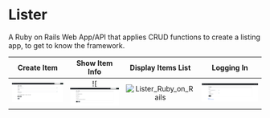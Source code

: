 # Lister

A Ruby on Rails Web App/API that applies CRUD functions to create a listing app, to get to know the framework.


Create Item  |  Show Item Info  |  Display Items List  |  Logging In
:-------------------------:|:-------------------------:|:-------------------------:|:-------------------------:
![Lister_Ruby_on_Rails](assets/create_item.png)  |  ![![Lister_Ruby_on_Rails](assets/item_info.png)  |  ![Lister_Ruby_on_Rails](assets/item_table.png)  |  ![Lister_Ruby_on_Rails](assets/login.png)

